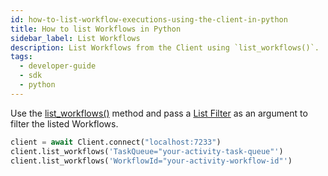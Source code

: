 ```yaml
---
id: how-to-list-workflow-executions-using-the-client-in-python
title: How to list Workflows in Python
sidebar_label: List Workflows
description: List Workflows from the Client using `list_workflows()`.
tags:
  - developer-guide
  - sdk
  - python
---
```


Use the [list_workflows()](https://python.temporal.io/temporalio.client.Client.html#list_workflows) method and pass a [List Filter](/concepts/what-is-a-list-filter) as an argument to filter the listed Workflows.

```python
client = await Client.connect("localhost:7233")
client.list_workflows('TaskQueue="your-activity-task-queue"')
client.list_workflows('WorkflowId="your-activity-workflow-id"')
```
